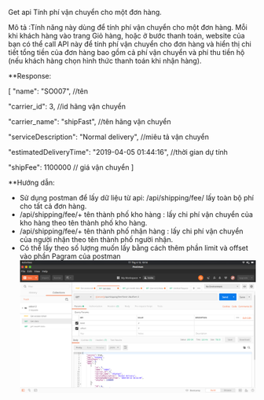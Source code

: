 
Get api Tính phí vận chuyển cho một đơn hàng.

Mô tả :Tính năng này dùng để tính phí vận chuyển cho một đơn hàng. Mỗi khi khách hàng vào trang Giỏ hàng, hoặc ở bước thanh toán, website của bạn có thể call API này để tính phí vận chuyển cho đơn hàng và hiển thị chi tiết tổng tiền của đơn hàng bao gồm cả phí vận chuyển và phí thu tiền hộ (nếu khách hàng chọn hình thức thanh toán khi nhận hàng).


**Response: 

[
"name": "SO007",  //tên

"carrier_id": 3,  //id hãng vận chuyển

"carrier_name": "shipFast",  //tên hãng vận chuyển

"serviceDescription": "Normal delivery",  //miêu tả vận chuyển

"estimatedDeliveryTime": "2019-04-05 01:44:16",  //thời gian dự tính

"shipFee": 1100000  // giá vận chuyển
]


**Hướng dẫn: 

- Sử dụng postman để lấy dữ liệu từ api: /api/shipping/fee/ lấy toàn bộ phí cho tất cả đơn hàng.
- /api/shipping/fee/+ tên thành phố kho hàng : lấy chi phí vận chuyển của kho hàng theo tên thành phố kho hàng.
- /api/shipping/fee/+ tên thành phố nhận hàng : lấy chi phí vận chuyển của người nhận theo tên thành phố người nhận.
- Có thể lấy theo số lượng muốn lấy bằng cách thêm phần limit và offset vào phần Pagram của postman
![picture](image/info.png)

